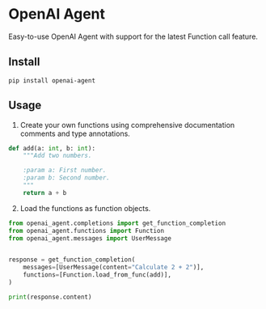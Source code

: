 # OpenAI Agent

Easy-to-use OpenAI Agent with support for the latest Function call feature.

## Install

`pip install openai-agent`

## Usage

1. Create your own functions using comprehensive documentation comments and type annotations.

```python
def add(a: int, b: int):
    """Add two numbers.

    :param a: First number.
    :param b: Second number.
    """
    return a + b
```

2. Load the functions as function objects.

```python
from openai_agent.completions import get_function_completion
from openai_agent.functions import Function
from openai_agent.messages import UserMessage


response = get_function_completion(
    messages=[UserMessage(content="Calculate 2 + 2")],
    functions=[Function.load_from_func(add)],
)

print(response.content)
```